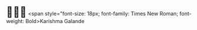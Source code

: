 <span style="font-size: 2em;">👩🏻‍💻</span>
<span style="font-size: 18px; font-family: Times New Roman; font-weight: Bold>Karishma Galande</span>

